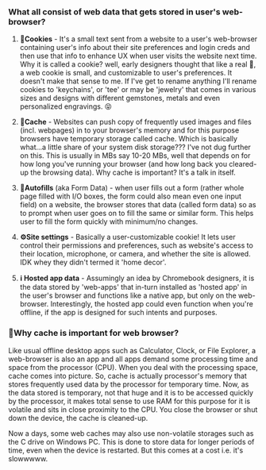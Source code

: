 ### What all consist of web data that gets stored in user's web-browser?

1. 🍪**Cookies** - It's a small text sent from a website to a user's web-browser containing user's info about their site preferences and login creds and then use that info to enhance UX when user visits the website next time. Why it is called a cookie? well, early designers thought that like a real 🍪, a web cookie is small, and customizable to user's preferences. It doesn't make that sense to me. If I've get to rename anything I'll rename cookies to 'keychains', or 'tee' or may be 'jewelry' that comes in various sizes and designs with different gemstones, metals and even personalized engravings. 😝

2. **🧠Cache** - Websites can push copy of frequently used images and files (incl. webpages) in to your browser's memory and for this purpose browsers have temporary storage called cache. Which is basically what...a little share of your system disk storage??? I've not dug further on this. This is usually in MBs say 10-20 MBs, well that depends on for how long you've running your browser (and how long back you cleared-up the browsing data). Why cache is important? It's a talk in itself.

3. **🔄Autofills** (aka Form Data) - when user fills out a form (rather whole page filled with I/O boxes, the form could also mean even one input field) on a website, the browser stores that data (called form data) so as to prompt when user goes on to fill the same or similar form. This helps user to fill the form quickly with minimum/no changes.

4. **⚙️Site settings** - Basically a user-customizable cookie! It lets user control their permissions and preferences, such as website's access to their location, microphone, or camera, and whether the site is allowed. IDK whey they didn't termed it 'home decor'.

5. **ℹ️ Hosted app data** - Assumingly an idea by Chromebook designers, it is the data stored by 'web-apps' that in-turn installed as 'hosted app' in the user's browser and functions like a native app, but only on the web-browser. Interestingly, the hosted app could even function when you're offline, if the app is designed for such intents and purposes.

### 🤔Why cache is important for web browser?
Like usual offline desktop apps such as Calculator, Clock, or File Explorer, a web-browser is also an app and all apps demand some processing time and space from the processor (CPU). When you deal with the processing space, cache comes into picture. So, cache is actually processor's memory that stores frequently used data by the processor for temporary time. Now, as the data stored is temporary, not that huge and it is to be accessed quickly by the processor, it makes total sense to use RAM for this purpose for it is volatile and sits in close proximity to the CPU. You close the browser or shut down the device, the cache is cleaned-up.

Now a days, some web caches may also use non-volatile storages such as the C drive on Windows PC. This is done to store data for longer periods of time, even when the device is restarted. But this comes at a cost i.e. it's slowwwww.
